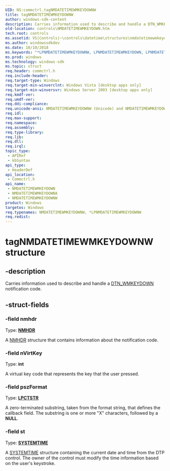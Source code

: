 ```yaml
---
UID: NS:commctrl.tagNMDATETIMEWMKEYDOWNW
title: tagNMDATETIMEWMKEYDOWNW
author: windows-sdk-content
description: Carries information used to describe and handle a DTN_WMKEYDOWN notification code.
old-location: controls\NMDATETIMEWMKEYDOWN.htm
tech.root: controls
ms.assetid: VS|Controls|~\controls\datetime\structures\nmdatetimewmkeydown.htm
ms.author: windowssdkdev
ms.date: 10/10/2018
ms.keywords: "*LPNMDATETIMEWMKEYDOWNW, LPNMDATETIMEWMKEYDOWN, LPNMDATETIMEWMKEYDOWN structure pointer [Windows Controls], NMDATETIMEWMKEYDOWN, NMDATETIMEWMKEYDOWN structure [Windows Controls], NMDATETIMEWMKEYDOWNA, NMDATETIMEWMKEYDOWNW, _win32_NMDATETIMEWMKEYDOWN, _win32_NMDATETIMEWMKEYDOWN_cpp, commctrl/LPNMDATETIMEWMKEYDOWN, commctrl/NMDATETIMEWMKEYDOWN, commctrl/NMDATETIMEWMKEYDOWNA, commctrl/NMDATETIMEWMKEYDOWNW, controls.NMDATETIMEWMKEYDOWN, controls._win32_NMDATETIMEWMKEYDOWN, tagNMDATETIMEWMKEYDOWNW"
ms.prod: windows
ms.technology: windows-sdk
ms.topic: struct
req.header: commctrl.h
req.include-header: 
req.target-type: Windows
req.target-min-winverclnt: Windows Vista [desktop apps only]
req.target-min-winversvr: Windows Server 2003 [desktop apps only]
req.kmdf-ver: 
req.umdf-ver: 
req.ddi-compliance: 
req.unicode-ansi: NMDATETIMEWMKEYDOWNW (Unicode) and NMDATETIMEWMKEYDOWNA (ANSI)
req.idl: 
req.max-support: 
req.namespace: 
req.assembly: 
req.type-library: 
req.lib: 
req.dll: 
req.irql: 
topic_type:
 - APIRef
 - kbSyntax
api_type:
 - HeaderDef
api_location:
 - Commctrl.h
api_name:
 - NMDATETIMEWMKEYDOWN
 - NMDATETIMEWMKEYDOWNA
 - NMDATETIMEWMKEYDOWNW
product: Windows
targetos: Windows
req.typenames: NMDATETIMEWMKEYDOWNW, *LPNMDATETIMEWMKEYDOWNW
req.redist: 
---
```


# tagNMDATETIMEWMKEYDOWNW structure


## -description


Carries information used to describe and handle a <a href="https://msdn.microsoft.com/en-us/library/Bb761747(v=VS.85).aspx">DTN_WMKEYDOWN</a> notification code. 


## -struct-fields




### -field nmhdr

Type: <b><a href="https://msdn.microsoft.com/en-us/library/Bb775514(v=VS.85).aspx">NMHDR</a></b>

A <a href="https://msdn.microsoft.com/en-us/library/Bb775514(v=VS.85).aspx">NMHDR</a> structure that contains information about the notification code. 


### -field nVirtKey

Type: <b>int</b>

A virtual key code that represents the key that the user pressed. 


### -field pszFormat

Type: <b><a href="https://msdn.microsoft.com/en-us/library/Aa383751(v=VS.85).aspx">LPCTSTR</a></b>

A zero-terminated substring, taken from the format string, that defines the callback field. The substring is one or more "X" characters, followed by a <b>NULL</b>. 


### -field st

Type: <b><a href="https://msdn.microsoft.com/f77cdf86-0f97-4a89-b565-95b46fa7d65b">SYSTEMTIME</a></b>

A <a href="https://msdn.microsoft.com/f77cdf86-0f97-4a89-b565-95b46fa7d65b">SYSTEMTIME</a> structure containing the current date and time from the DTP control. The owner of the control must modify the time information based on the user's keystroke. 

